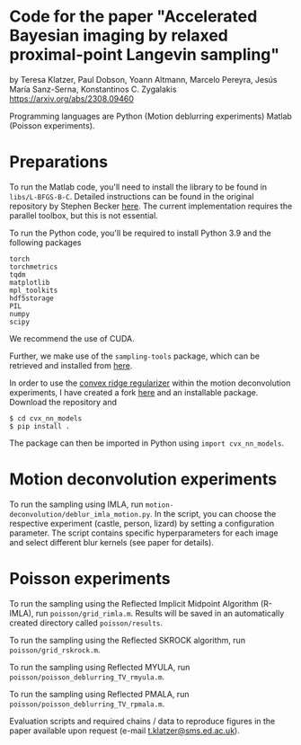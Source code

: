 # Code for the paper "Accelerated Bayesian imaging by relaxed proximal-point Langevin sampling"
by Teresa Klatzer, Paul Dobson, Yoann Altmann, Marcelo Pereyra, Jesús María Sanz-Serna, Konstantinos C. Zygalakis
https://arxiv.org/abs/2308.09460

Programming languages are Python (Motion deblurring experiments) Matlab (Poisson experiments).

# Preparations

To run the Matlab code, you'll need to install the library to be found in ```libs/L-BFGS-B-C```. Detailed instructions can be found in the original repository by Stephen Becker [here](https://github.com/stephenbeckr/L-BFGS-B-C). The current implementation requires the parallel toolbox, but this is not essential.

To run the Python code, you'll be required to install Python 3.9 and the following packages

```
torch
torchmetrics
tqdm
matplotlib
mpl_toolkits
hdf5storage
PIL
numpy
scipy
```

We recommend the use of CUDA.

Further, we make use of the ```sampling-tools``` package, which can be retrieved and installed from [here](https://github.com/MI2G/sampling-tutorials).

In order to use the [convex ridge regularizer](https://github.com/axgoujon/convex_ridge_regularizers) within the motion deconvolution experiments, I have created a fork [here](https://github.com/axgoujon/convex_ridge_regularizers) and an installable package.
Download the repository and 
```
$ cd cvx_nn_models
$ pip install .
```
The package can then be imported in Python using ```import cvx_nn_models```.


# Motion deconvolution experiments

To run the sampling using IMLA, run ```motion-deconvolution/deblur_imla_motion.py```. In the script, you can choose the respective experiment (castle, person, lizard) by setting a configuration parameter. The script contains specific hyperparameters for each image and select different blur kernels (see paper for details).


# Poisson experiments
To run the sampling using the Reflected Implicit Midpoint Algorithm (R-IMLA), run ```poisson/grid_rimla.m```. Results will be saved in an automatically created directory called ```poisson/results```.

To run the sampling using the Reflected SKROCK algorithm, run ```poisson/grid_rskrock.m```. 

To run the sampling using Reflected MYULA, run ```poisson/poisson_deblurring_TV_rmyula.m```.

To run the sampling using Reflected PMALA, run ```poisson/poisson_deblurring_TV_rpmala.m```.

Evaluation scripts and required chains / data to reproduce figures in the paper available upon request (e-mail t.klatzer@sms.ed.ac.uk).
